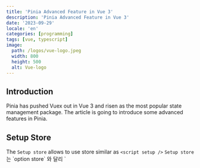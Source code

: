 ```yaml
---
title: 'Pinia Advanced Feature in Vue 3'
description: 'Pinia Advanced Feature in Vue 3'
date: '2023-09-29'
locale: 'en'
categories: [programming]
tags: [vue, typescript]
image:
  path: /logos/vue-logo.jpeg
  width: 800
  height: 500
  alt: Vue-logo 
---
```

## Introduction
Pinia has pushed Vuex out in Vue 3 and risen as the most popular state management package.
The article is going to introduce some advanced features in Pinia.

## Setup Store
The `Setup store` allows to use store similar as `<script setup />` 
`Setup store`는 \`option store\` 와 달리 \`<script setup />\` 처럼 사용 할 수 있게 합니다.

### Compare with `option store`
```typescript
export const useCounterStore = defineStore('counter', () => {
  const count = ref(0)
  const name = ref('Eduardo')
  
  const doubleCount = computed(() => count.value * 2)
  
  const increament() => {
  	count.value++
  }

  return { count, name, doubleCount, increment }
})
```
The `Setup store` is a great feature, but I am using `option store` because many examples are written by `option store`. 
Many references are also written by `option store`

## `storeToRefs`
The `storeToRefs` allows to use Destructing assignment for state and getters in store and they can be updated `.Vue` file directrly.

```typescript
const { count, doubleCount } = storeToRefs(useCounterStore())
count.value = 100
```
It's wrapped by `ref`, reactivity API, so it's easy to update value without mutation.
For the Action, `storeToRefs()` is not necessary.

## Subscription
The Subscription feature provide better performence than watch. 
The Subscription feature can watch both timing that state is updating or action is called

### State
```typescript
counterStore.$subscribe((mutation, state) => {
  // import { MutationType } from 'pinia'
  mutation.type // 'direct' | 'patch object' | 'patch function'
  // Store id
  mutation.storeId
  // mutation.type === 'patch object'일때만 사용 가능함
  mutation.payload // store.$patch()로 들어옴

  console.log('state is changed', state)
})
```
The `$subscribe` will fire when one of state is update.
[See more about state subscription](https://pinia.vuejs.org/core-concepts/actions.html#Subscribing-to-actions)

### Action
```typescript
const counterStore = uesCounter()
const unsubscribe = counterStore.$onAction(
  ({
     name, // name of the action
     store, // store instance, same as `someStore`
     args, // array of parameters passed to the action
     after, // hook after the action returns or resolves
     onError, // hook if the action throws or rejects
   }) => {
    // a shared variable for this specific action call
    const startTime = Date.now()
    // this will trigger before an action on `store` is executed
    console.log(`Start "${name}" with params [${args.join(', ')}].`)

    // this will trigger if the action succeeds and after it has fully run.
    // it waits for any returned promised
    after((result) => {
      console.log(
        `Finished "${name}" after ${
          Date.now() - startTime
        }ms.\nResult: ${result}.`
      )
    })

    // this will trigger if the action throws or returns a promise that rejects
    onError((error) => {
      console.warn(
        `Failed "${name}" after ${Date.now() - startTime}ms.\nError: ${error}.`
      )
    })
  }
)

// manually remove the listener
unsubscribe()
```
The example code is from official document
The `$onAction` will fire when one of actions is called
[See more about state subscription](https://pinia.vuejs.org/core-concepts/actions.html#Subscribing-to-actions)

## Middleware
Although there is exact middleware that official document explains, there is a way to make featre like middleware
```typescript
pinia.use(({ store }) => {
  store.$subscribe(() => {
    // react to store changes
  })
  store.$onAction((store, name, args) => {
    // react to store actions
  })
})
```
The `$subscribe` and `$onAction` in pinia will watch when one of states or action is changed or called about all stores
## Persist
There are 2 ways to save state permanently.

### Localstorage
Simply, save data to localstorage and get from localstorage.

```typescript
export const useCounterStore = defineStore('counter', {
  state: () => ({ 
  	count: localStorage.getItem('pinia/counter/count'), 
  	name: useLocalStorage('pinia/counter/name', 'bob').
  }),
  getters: {
    doubleCount: (state) => state.count * 2,
  },
  actions: {
    increment() {
      this.count++
      localStorage.setItem('counter/count', this.count)
    },
  },
})
```
To delete saved data, go to `F12` -> Application -> Local Storage.
In addition, it's allowed to use `useLocalStroage()` in VueUse package. Look at the name in `state`

#### Use with Subscribtion
```typescript
counterStore.$subscribe((mutation, state) => {
  localStorage.setItem('pinia/counter/count', state.counter)
})
```
Auto save feature can be developed by using The `$subscribe` explained above

### Package
Introducing Package also use same way, but it's much easier.
Click the [Official document ](https://prazdevs.github.io/pinia-plugin-persistedstate/) to see more details

First of all, install package
```bash
npm i pinia-plugin-persistedstate
yarn add pinia-plugin-persistedstate
pnpm i pinia-plugin-persistedstate
```

Register package plugin to pinia
```typescript
import { createPinia } from 'pinia'
import piniaPluginPersistedstate from 'pinia-plugin-persistedstate'

const pinia = createPinia()
pinia.use(piniaPluginPersistedstate)
```
Set persist in store.
```typescript
export const useCounterStore = defineStore('counter', {
  state: () => ({ count: 0, name: 'Eduardo' }),
  getters: {
    doubleCount: (state) => state.count * 2,
  },
  actions: {
    increment() {
      this.count++
    },
  },
  persist: true
})
```
Simply add `persist: true` to store. States will be saved localstorage automatically.

Other storages are also supported.
```typescript
  persist: {
    storage: persistedState.sessionStorage,
  },
```

## Devtool
You can debug all store with Chrome Vue devtool.
[Chrome extension](https://devtools.vuejs.org/guide/installation.html#chrome)
Just install the extension and click the pinia tab.

## References
- [Pinia](https://pinia.vuejs.org/)
